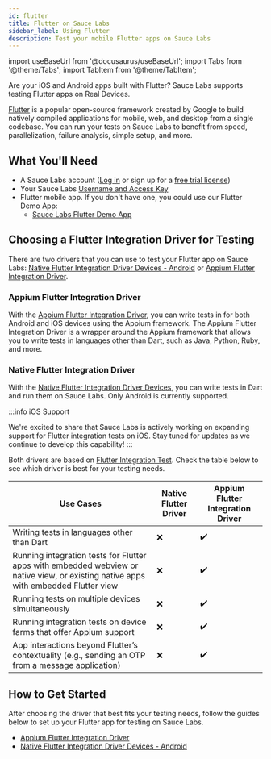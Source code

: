 ```yaml
---
id: flutter
title: Flutter on Sauce Labs
sidebar_label: Using Flutter
description: Test your mobile Flutter apps on Sauce Labs
---
```


import useBaseUrl from '@docusaurus/useBaseUrl';
import Tabs from '@theme/Tabs';
import TabItem from '@theme/TabItem';

Are your iOS and Android apps built with Flutter? Sauce Labs supports testing Flutter apps on Real Devices.  

[Flutter](https://flutter.dev/) is a popular open-source framework created by Google to build natively compiled 
applications for mobile, web, and desktop from a single codebase. You can run your tests on Sauce Labs to benefit 
from speed, parallelization, failure analysis, simple setup, and more.


## What You'll Need

- A Sauce Labs account ([Log in](https://accounts.saucelabs.com/am/XUI/#login/) or sign up for a [free trial license](https://saucelabs.com/sign-up))
- Your Sauce Labs [Username and Access Key](https://app.saucelabs.com/user-settings)
- Flutter mobile app. If you don't have one, you could use our Flutter Demo App:
    - [Sauce Labs Flutter Demo App](https://github.com/saucelabs/my-demo-app-flutter)


## Choosing a Flutter Integration Driver for Testing

There are two drivers that you can use to test your Flutter app on Sauce Labs: 
[Native Flutter Integration Driver Devices - Android](/mobile-apps/automated-testing/flutter/flutter-integration-testing-android) 
or [Appium Flutter Integration Driver](/mobile-apps/automated-testing/appium/appium-flutter-integration-driver). 

### Appium Flutter Integration Driver

With the [Appium Flutter Integration Driver](/mobile-apps/automated-testing/appium/appium-flutter-integration-driver), 
you can write tests in for both Android and iOS devices using the Appium framework. The Appium Flutter Integration 
Driver is a wrapper around the Appium framework that allows you to write tests in languages other than Dart, such as 
Java, Python, Ruby, and more.

### Native Flutter Integration Driver

With the [Native Flutter Integration Driver Devices](/mobile-apps/automated-testing/flutter/flutter-integration-testing-android), 
you can write tests in Dart and run them on Sauce Labs. Only Android is currently supported.

:::info iOS Support

We're excited to share that Sauce Labs is actively working on expanding support for Flutter integration tests on iOS.
Stay tuned for updates as we continue to develop this capability!
:::

Both drivers are based on [Flutter Integration Test](https://docs.flutter.dev/cookbook/testing/integration/introduction). 
Check the table below to see which driver is best for your testing needs.

| Use Cases                                                                                                                           | Native Flutter Driver | Appium Flutter Integration Driver |
| ----------------------------------------------------------------------------------------------------------------------------------- | --------------------- | --------------------------------- |
| Writing tests in languages other than Dart                                                                                          | ❌                    | ✔️                                |
| Running integration tests for Flutter apps with embedded webview or native view, or existing native apps with embedded Flutter view | ❌                    | ✔️                                |
| Running tests on multiple devices simultaneously                                                                                    | ❌                    | ✔️                                |
| Running integration tests on device farms that offer Appium support                                                                 | ❌                    | ✔️                                |
| App interactions beyond Flutter’s contextuality (e.g., sending an OTP from a message application)                                   | ❌                    | ✔️                                |


## How to Get Started

After choosing the driver that best fits your testing needs, follow the guides below to set up your Flutter app for 
testing on Sauce Labs.

- [Appium Flutter Integration Driver](/mobile-apps/automated-testing/appium/appium-flutter-integration-driver)
- [Native Flutter Integration Driver Devices - Android](/mobile-apps/automated-testing/flutter/flutter-integration-testing-android)
